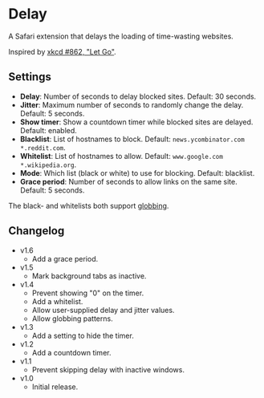 # Delay

A Safari extension that delays the loading of time-wasting websites.

Inspired by [xkcd #862, "Let Go"][1].

## Settings

- **Delay**: Number of seconds to delay blocked sites.
  Default: 30 seconds.
- **Jitter**: Maximum number of seconds to randomly change the delay.
  Default: 5 seconds.
- **Show timer**: Show a countdown timer while blocked sites are delayed.
  Default: enabled.
- **Blacklist**: List of hostnames to block.
  Default: `news.ycombinator.com *.reddit.com`.
- **Whitelist**: List of hostnames to allow.
  Default: `www.google.com *.wikipedia.org`.
- **Mode**: Which list (black or white) to use for blocking.
  Default: blacklist.
- **Grace period**: Number of seconds to allow links on the same site.
  Default: 5 seconds.

The black- and whitelists both support [globbing][2].

## Changelog

- v1.6
  * Add a grace period.
- v1.5
  * Mark background tabs as inactive.
- v1.4
  * Prevent showing "0" on the timer.
  * Add a whitelist.
  * Allow user-supplied delay and jitter values.
  * Allow globbing patterns.
- v1.3
  * Add a setting to hide the timer.
- v1.2
  * Add a countdown timer.
- v1.1
  * Prevent skipping delay with inactive windows.
- v1.0
  * Initial release.

[1]: http://xkcd.com/862/
[2]: http://en.wikipedia.org/wiki/Glob_(programming)
